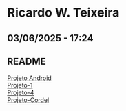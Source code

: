 # Ricardo W. Teixeira
## 03/06/2025 - 17:24
## README

<html lang="pt-br">
<head>
    <meta charset="UTF-8">
    <meta name="viewport" content="width=device-width, initial-scale=1.0">
</head>
    
<a href="https://rwteixeira.github.io/projeto-android/" target=_blanck>Projeto Android</a>
<br>
<a href="https://rwteixeira.github.io/projeto-1/" target="_blanck">Projeto-1</a>
<br>
<a href="https://rwteixeira.github.io/projeto-4/" target="_blanck">Projeto-4</a>
<br>
<a href="https://rwteixeira.github.io/projeto-cordel/" target="_blanck">Projeto-Cordel</a>
